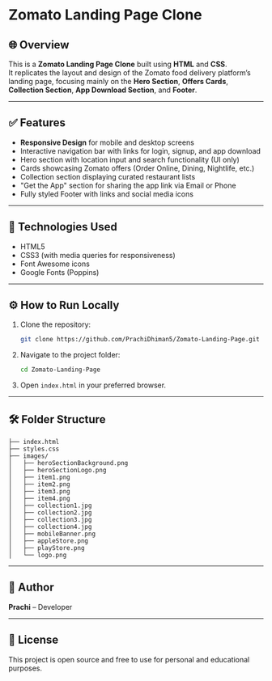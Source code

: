 
# Zomato Landing Page Clone

## 🌐 Overview
This is a **Zomato Landing Page Clone** built using **HTML** and **CSS**.  
It replicates the layout and design of the Zomato food delivery platform’s landing page, focusing mainly on the **Hero Section**, **Offers Cards**, **Collection Section**, **App Download Section**, and **Footer**.

---

## ✅ Features
- **Responsive Design** for mobile and desktop screens
- Interactive navigation bar with links for login, signup, and app download
- Hero section with location input and search functionality (UI only)
- Cards showcasing Zomato offers (Order Online, Dining, Nightlife, etc.)
- Collection section displaying curated restaurant lists
- "Get the App" section for sharing the app link via Email or Phone
- Fully styled Footer with links and social media icons

---

## 🚀 Technologies Used
- HTML5
- CSS3 (with media queries for responsiveness)
- Font Awesome icons
- Google Fonts (Poppins)
  
---

## ⚙️ How to Run Locally
1. Clone the repository:
   ```bash
   git clone https://github.com/PrachiDhiman5/Zomato-Landing-Page.git
   ```
2. Navigate to the project folder:
   ```bash
   cd Zomato-Landing-Page
   ```
3. Open `index.html` in your preferred browser.

---


## 🛠️ Folder Structure
```
├── index.html
├── styles.css
├── images/
│   ├── heroSectionBackground.png
│   ├── heroSectionLogo.png
│   ├── item1.png
│   ├── item2.png
│   ├── item3.png
│   ├── item4.png
│   ├── collection1.jpg
│   ├── collection2.jpg
│   ├── collection3.jpg
│   ├── collection4.jpg
│   ├── mobileBanner.png
│   ├── appleStore.png
│   ├── playStore.png
│   └── logo.png
```
---

## 🎯 Author
**Prachi** – Developer  


---

## 📄 License

This project is open source and free to use for personal and educational purposes.


